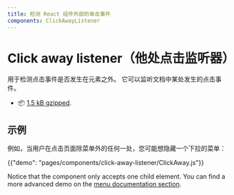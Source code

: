 ```yaml
---
title: 检测 React 组件外部的单击事件
components: ClickAwayListener
---
```


# Click away listener（他处点击监听器）

<p class="description">用于检测点击事件是否发生在元素之外。 它可以监听文档中某处发生的点击事件。</p>

- 📦 [1.5 kB gzipped](/size-snapshot).

## 示例

例如，当用户在点击页面除菜单外的任何一处，您可能想隐藏一个下拉的菜单：

{{"demo": "pages/components/click-away-listener/ClickAway.js"}}

Notice that the component only accepts one child element. You can find a more advanced demo on the [menu documentation section](/components/menus/#menulist-composition).